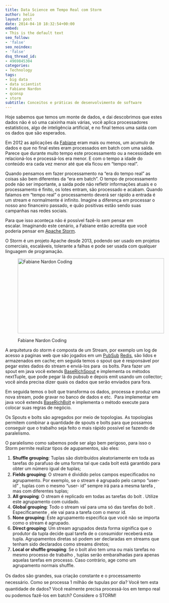 ```yaml
---
title: Data Science em Tempo Real com Storm
author: helio
layout: post
date: 2014-04-10 18:32:54+00:00
embed:
- This is the default text
seo_follow:
- 'false'
seo_noindex:
- 'false'
dsq_thread_id:
- 4969845304
categories:
- Technology
tags:
- big data
- data scientist
- Fabiane Nardon
- qconsp
- storm
subtitle: Conceitos e práticas de desenvolvimento de software
---
```

Hoje sabemos que temos um monte de dados, e dai descobrimos que estes dados não é só uma caixinha mais várias, você aplica processadores estatísticos, algo de inteligência artificial, e no final temos uma saída com os dados que são esperados.

Em 2012 as aplicações da <a title="Fabiane Nardon @twitter" href="https://twitter.com/fabianenardon" target="_blank">Fabiane</a> eram mais ou menos, um acumulo de dados e que no final estes eram processados em batch com uma saída. Parece que durante muito tempo este processamento ou a necessidade em relacioná-los e processá-los era menor. E com o tempo a idade do conteúdo era cada vez menor até que ela ficou em &#8220;tempo real&#8221;.

Quando pensamos em fazer processamento na &#8220;era do tempo real&#8221; as coisas são bem diferentes da &#8220;era em batch&#8221;. O tempo de processamento pode não ser importante, a saída pode não refletir informações atuais e o processamento é finito, os lotes entram, são processado e acabam. Quando falamos em &#8220;tempo real&#8221; o processamento deverá ser rápido a entrada é um stream e normalmente é infinito. Imagine a diferença em processar o nosso ano financeiro passado, e quão positivas estão sendo suas campanhas nas redes sociais.

Para que isso aconteça não é possível fazê-lo sem pensar em escalar. Imaginando este cenário, a Fabiane então acredita que você poderia pensar em <a title="Apache Storm" href="http://storm.incubator.apache.org/" target="_blank">Apache Storm</a>.

O Storm é um projeto Apache desde 2013, podendo ser usado em projetos comerciais, escaláveis, tolerante a falhas e pode ser usada com qualquer linguagem de programação.<figure id="attachment_841" style="width: 468px" class="wp-caption aligncenter">

[<img class="size-full wp-image-841" alt="Fabiane Nardon Coding" src="/uploads/2014/04/fabianenardoncoding.jpg" width="468" height="240" srcset="/uploads/2014/04/fabianenardoncoding.jpg 468w, /uploads/2014/04/fabianenardoncoding-300x153.jpg 300w" sizes="(max-width: 468px) 100vw, 468px" />][1]<figcaption class="wp-caption-text">Fabiane Nardon Coding</figcaption></figure> 

A arquitetura do storm é composta de um Stream, por exemplo um log de acesso a paginas web que são jogados em um <a title="Publish Subscriber" href="http://en.wikipedia.org/wiki/Publish%E2%80%93subscribe_pattern" target="_blank">PubSub</a> <a title="Redis" href="http://redis.io/" target="_blank">Redis</a>, são lidos e armazenados em cache; em seguida temos o spout que é responsável por pegar estes dados do stream e enviá-los para  os bolts. Para fazer um spout em java você extends <a title="JavaDoc" href="https://storm.incubator.apache.org/apidocs/backtype/storm/topology/base/BaseRichSpout.html" target="_blank">BaseRichSpout</a> e implementa os métodos nextTuple, que pode pegar lá do pubsub e depois emit usando um collector; você ainda precisa dizer quais os dados que serão enviados para fora.

Em seguida temos o bolt que transforma os dados, processa e produz uma nova stream, pode gravar no banco de dados e etc.  Para implementar em java você extends <a title="Java Doc" href="https://storm.incubator.apache.org/apidocs/backtype/storm/topology/base/BaseRichBolt.html" target="_blank">BaseRichBolt</a> e implementa o método execute para colocar suas regras de negócio.

Os Spouts e bolts são agregados por meio de topologias. As topologias permitem combinar a quantidade de spouts e bolts para que possamos conseguir que o trabalho seja feito o mais rápido possível se fazendo de paralelismo.

O paralelismo como sabemos pode ser algo bem perigoso, para isso o Storm permite realizar tipos de agupamentos, são eles:

  1. **Shuffle grouping**: Tuplas são distribuídos aleatoriamente em toda as tarefas do parafuso de uma forma tal que cada bolt está garantido para obter um número igual de tuplas;
  2. <strong style="line-height: 1.5em">Fields grouping</strong><span style="line-height: 1.5em">: O stream é dividido pelos campos especificados no agrupamento. Por exemplo, se o stream é agrupado pelo campo &#8220;user- id&#8221; , tuplas com o mesmo &#8220;user- id&#8221; sempre irá para a mesma tarefa , mas com diferentes tuplas;</span>
  3. **All grouping**: O stream é replicado em todas as tarefas do bolt . Utilize este agrupamento com cuidado.
  4. **Global grouping**: Todo o stream vai para uma só das tarefas do bolt . Especificamente , ele vai para a tarefa com o menor id.
  5. **None grouping**: Este agrupamento especifica que você não se importa como o stream é agrupado.
  6. **Direct grouping**: Um stream agrupados desta forma significa que o produtor da tupla decide qual tarefa de o consumidor receberá esta tupla. Agrupamentos diretas só podem ser declaradas em streams que tenham sido declarados como streams diretos;
  7. **Local or shuffle grouping**: Se o bolt alvo tem uma ou mais tarefas no mesmo processo de trabalho , tuplas serão embaralhadas para apenas aquelas tarefas em processo. Caso contrário, age como um agrupamento normais shuffle.

<span style="line-height: 1.5em">Os dados são grandes, sua criação constante e o processamento necessário. Como se processa 1 milhão de tupulas por dia? Você tem esta quantidade de dados? Você realmente precisa processá-los em tempo real ou podemos fazê-los em batch? Considere o STORM!</span>

 [1]: /uploads/2014/04/fabianenardoncoding.jpg